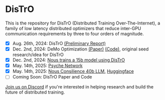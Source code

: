 # DisTrO

This is the repository for DisTrO (Distributed Training Over-The-Internet), a family of low latency distributed optimizers that reduce inter-GPU communication requirements by three to four orders of magnitude.

- [x] Aug. 26th, 2024: DisTrO [(Preliminary Report)](https://github.com/NousResearch/DisTrO/raw/main/A_Preliminary_Report_on_DisTrO.pdf)
- [x] Dec. 2nd, 2024: DeMo Optimization [(Paper)](https://arxiv.org/abs/2411.19870) [(Code)](https://github.com/bloc97/DeMo), original seed research/idea for DisTrO
- [x] Dec. 2nd, 2024: [Nous trains a 15b model using DisTrO](https://distro.nousresearch.com/)
- [x] May. 14th, 2025: [Psyche Network](https://nousresearch.com/nous-psyche/)
- [x] May. 14th, 2025: [Nous Consilience 40b LLM](https://psyche.network/runs/consilience-40b-1/0), [Huggingface](https://huggingface.co/PsycheFoundation/consilience-40b-7Y9v38s5)
- [ ] Coming Soon: DisTrO Paper and Code

[Join us on Discord](https://discord.com/invite/jqVphNsB4H) if you're interested in helping research and build the future of distributed training.
